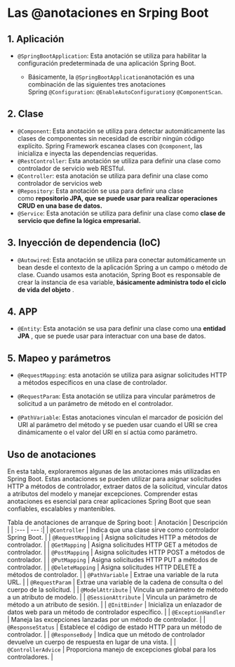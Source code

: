 # Las @anotaciones en Srping Boot

## 1. Aplicación

* `@SpringBootApplication`: Esta anotación se utiliza para habilitar la configuración predeterminada de una aplicación Spring Boot.
  
  * Básicamente, la `@SpringBootApplication`anotación es una combinación de las siguientes tres anotaciones Spring `@Configuration`: `@EnableAutoConfiguration`y `@ComponentScan`.

## 2. Clase

* `@Component`: Esta anotación se utiliza para detectar automáticamente las clases de componentes sin necesidad de escribir ningún código explícito. Spring Framework escanea clases con `@component`, las inicializa e inyecta las dependencias requeridas.
* `@RestController`: Esta anotación se utiliza para definir una clase como controlador de servicio web RESTful.
* `@Controller`: esta anotación se utiliza para definir una clase como controlador de servicios web
* `@Repository`: Esta anotación se usa para definir una clase como **repositorio JPA, que se puede usar para realizar operaciones CRUD en una base de datos.**
* `@Service`: Esta anotación se utiliza para definir una clase como **clase de servicio que define la lógica empresarial.**

## 3. Inyección de dependencia (IoC)

* `@Autowired`: Esta anotación se utiliza para conectar automáticamente un bean desde el contexto de la aplicación Spring a un campo o método de clase. Cuando usamos esta anotación, Spring Boot es responsable de crear la instancia de esa variable, **básicamente administra todo el ciclo de vida del objeto** .

## 4. APP

* `@Entity`: Esta anotación se usa para definir una clase como una **entidad JPA** , que se puede usar para interactuar con una base de datos.

## 5. Mapeo y parámetros

* `@RequestMapping`: esta anotación se utiliza para asignar solicitudes HTTP a métodos específicos en una clase de controlador.

* `@RequestParam`: Esta anotación se utiliza para vincular parámetros de solicitud a un parámetro de método en el controlador.  

* `@PathVariable`: Estas anotaciones vinculan el marcador de posición del URI al parámetro del método y se pueden usar cuando el URI se crea dinámicamente o el valor del URI en sí actúa como parámetro.

## Uso de anotaciones

En esta tabla, exploraremos algunas de las anotaciones más utilizadas en Spring Boot. Estas anotaciones se pueden utilizar para asignar solicitudes HTTP a métodos de controlador, extraer datos de la solicitud, vincular datos a atributos del modelo y manejar excepciones. Comprender estas anotaciones es esencial para crear aplicaciones Spring Boot que sean confiables, escalables y mantenibles.

Tabla de anotaciones de arranque de Spring boot:
| Anotación | Descripción |
| :--- | --- :|
| `@Controller` | Indica que una clase sirve como controlador Spring Boot. |
| `@RequestMapping` | Asigna solicitudes HTTP a métodos de controlador. |
| `@GetMapping` | Asigna solicitudes HTTP GET a métodos de controlador. |
| `@PostMapping` | Asigna solicitudes HTTP POST a métodos de controlador. |
| `@PutMapping` | Asigna solicitudes HTTP PUT a métodos de controlador. |
| `@DeleteMapping` | Asigna solicitudes HTTP DELETE a métodos de controlador. |
| `@PathVariable` | Extrae una variable de la ruta URL. |
| `@RequestParam` | Extrae una variable de la cadena de consulta o del cuerpo de la solicitud. |
| `@ModelAttribute` | Vincula un parámetro de método a un atributo de modelo. |
| `@SessionAttribute` | Vincula un parámetro de método a un atributo de sesión. |
| `@InitBinder` | Inicializa un enlazador de datos web para un método de controlador específico. |
| `@ExceptionHandler` | Maneja las excepciones lanzadas por un método de controlador. |
| `@ResponseStatus` | Establece el código de estado HTTP para un método de controlador. |
| `@ResponseBody` | Indica que un método de controlador devuelve un cuerpo de respuesta en lugar de una vista. |
| `@ControllerAdvice` | Proporciona manejo de excepciones global para los controladores. |